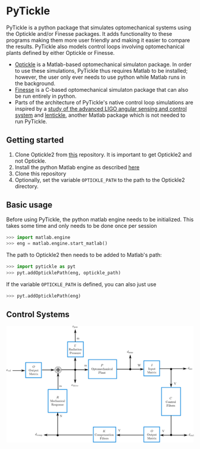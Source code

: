 # PyTickle
PyTickle is a python package that simulates optomechanical systems using the Optickle and/or Finesse packages. It adds functionality to these programs making them more user friendly and making it easier to compare the results. PyTickle also models control loops involving optomechanical plants defined by either Optickle or Finesse.

* [Optickle](https://github.com/Optickle/Optickle/tree/Optickle2) is a Matlab-based optomechanical simulaton package. In order to use these simulations, PyTickle thus requires Matlab to be installed; however, the user only ever needs to use python while Matlab runs in the background.
* [Finesse](http://www.gwoptics.org/finesse/) is a C-based optomechanical simulaton package that can also be run entirely in python.
* Parts of the architecture of PyTickle's native control loop simulations are inspired by a [study of the advanced LIGO angular sensing and control system](https://iopscience.iop.org/article/10.1088/0264-9381/27/8/084026) and [lentickle](https://github.com/nicolassmith/lentickle), another Matlab package which is not needed to run PyTickle.

## Getting started
  1. Clone Optickle2 from [this](https://github.com/Optickle/Optickle/tree/Optickle2) repository. It is important to get Optickle2 and not Optickle.
  1. Install the python Matlab engine as described [here](https://www.mathworks.com/help/matlab/matlab_external/install-the-matlab-engine-for-python.html)
  1. Clone this repository
  1. Optionally, set the variable `OPTICKLE_PATH` to the path to the Optickle2 directory.
  
## Basic usage

Before using PyTickle, the python matlab engine needs to be initialized. This takes some time and only needs to be done once per session
```python
>>> import matlab.engine
>>> eng = matlab.engine.start_matlab()
```
The path to Optickle2 then needs to be added to Matlab's path:
```python
>>> import pytickle as pyt
>>> pyt.addOpticklePath(eng, optickle_path)
```
If the variable `OPTICKLE_PATH` is defined, you can also just use
```python
>>> pyt.addOpticklePath(eng)
```

## Control Systems

![Control Loop](documentation/control_loop.svg)
